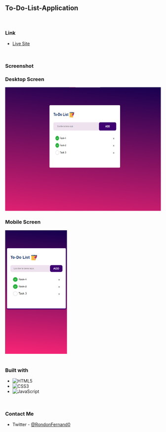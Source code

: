 ## To-Do-List-Application

<br>

### Link

- [Live Site](https://linen220-to-do-list-app.netlify.app/)

<br>

### Screenshot

<div align="left">
<h3>Desktop Screen</h3>
<img src="./assets/img/screenshot_1.png" width="600" height="400"/>
<h3>Mobile Screen</h3>
<img src="./assets/img/screenshot_2.png" width="200" height="400"/>
</div>

<br>

### Built with

- ![HTML5](https://img.shields.io/badge/html5-%23E34F26.svg?style=for-the-badge&logo=html5&logoColor=white)   
- ![CSS3](https://img.shields.io/badge/css3-%231572B6.svg?style=for-the-badge&logo=css3&logoColor=white)
- ![JavaScript](https://img.shields.io/badge/Javascript-F7DF1E.svg?style=for-the-badge&logo=javascript&logoColor=black)&nbsp;

<br>

### Contact Me

- Twitter - [@RondonFernand0](https://twitter.com/RondonFernand0)

<br>